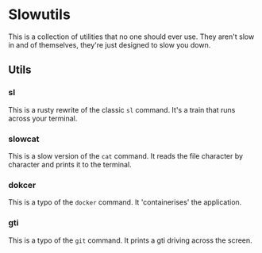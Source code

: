 # Slowutils

This is a collection of utilities that no one should ever use.
They aren't slow in and of themselves, they're just designed to slow you down.

## Utils

### sl

This is a rusty rewrite of the classic `sl` command. It's a train that runs across your terminal.

### slowcat

This is a slow version of the `cat` command. It reads the file character by character and prints it to the terminal.

### dokcer

This is a typo of the `docker` command. It 'containerises' the application.

### gti

This is a typo of the `git` command. It prints a gti driving across the screen.